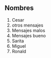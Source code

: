## Nombres

1. Cesar
2. otros mensajes
3. Mensajes malos
4. Mensajes bueno
5. Sarita
6. Miguel
7. Ronald
